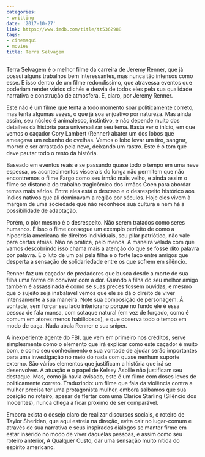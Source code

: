 ```yaml
---
categories:
- writting
date: '2017-10-27'
link: https://www.imdb.com/title/tt5362988
tags:
- cinemaqui
- movies
title: Terra Selvagem
---
```


Terra Selvagem é o melhor filme da carreira de Jeremy Renner, que já possui alguns trabalhos bem interessantes, mas nunca tão intensos como esse. E isso dentro de um filme redondíssimo, que atravessa eventos que poderiam render vários clichês e desvia de todos eles pela sua qualidade narrativa e construção de atmosfera. E, claro, por Jeremy Renner.

Este não é um filme que tenta a todo momento soar politicamente correto, mas tenta algumas vezes, o que já soa enjoativo por natureza. Mas ainda assim, seu núcleo é animalesco, instintivo, e não depende muito dos detalhes da história para universalizar seu tema. Basta ver o início, em que vemos o caçador Cory Lambert (Renner) abater um dos lobos que ameaçava um rebanho de ovelhas. Vemos o lobo levar um tiro, sangrar, morrer e ser arrastado pela neve, deixando um rastro. Este é o tom que deve pautar todo o resto da história.

Baseado em eventos reais e se passando quase todo o tempo em uma neve espessa, os acontecimentos viscerais do longa não permitem que não encontremos o filme Fargo como seu irmão mais velho, e ainda assim o filme se distancia do trabalho tragicômico dos irmãos Coen para abordar temas mais sérios. Entre eles está o descaso e o desrespeito histórico aos índios nativos que ali dominavam a região por séculos. Hoje eles vivem à margem de uma sociedade que não reconhece sua cultura e nem há a possibilidade de adaptação.

Porém, o pior mesmo é o desrespeito. Não serem tratados como seres humanos. E isso o filme consegue um exemplo perfeito de como a hipocrisia americana de direitos individuais, seu pilar patriótico, não vale para certas etnias. Não na prática, pelo menos. A maneira velada com que vamos descobrindo isso chama mais a atenção do que se fosse dito palavra por palavra. É o luto de um pai pela filha e o forte laço entre amigos que desperta a sensação de solidariedade entre os que sofrem em silêncio.

Renner faz um caçador de predadores que busca desde a morte de sua filha uma forma de conviver com a dor. Quando a filha do seu melhor amigo também é assassinada é como se suas preces fossem ouvidas, e mesmo que o sujeito seja inabalável vemos que ele se dá o direito de viver intensamente à sua maneira. Note sua composição de personagem. À vontade, sem forçar seu lado interiorano porque no fundo ele é essa pessoa de fala mansa, com sotaque natural (em vez de forçado, como é comum em atores menos habilidosos), e que observa todo o tempo em modo de caça. Nada abala Renner e sua sniper.

A inexperiente agente do FBI, que vem em primeiro nos créditos, serve simplesmente como o elemento que irá explicar como este caçador é muito bom, e como seu conhecimento e sua vontade de ajudar serão importantes para uma investigação no meio do nada com quase nenhum suporte externo. São vários elementos que justificam a história que irá se desenvolver. A atuação e o papel de Kelsey Asbille não justificam seu destaque. Mas, como já havia avisado, este é um filme com doses leves de politicamente correto. Traduzindo: um filme que fala da violência contra a mulher precisa ter uma protagonista mulher, embora saibamos que sua posição no roteiro, apesar de flertar com uma Clarice Starling (Silêncio dos Inocentes), nunca chega a ficar próximo de ser comparável.

Embora exista o desejo claro de realizar discursos sociais, o roteiro de Taylor Sheridan, que aqui estreia na direção, evita cair no lugar-comum e através de sua narrativa e seus inspirados diálogos se manter firme em estar inserido no modo de viver daquelas pessoas, e assim como seu roteiro anterior, A Qualquer Custo, dar uma sensação muito nítida do espírito americano.

